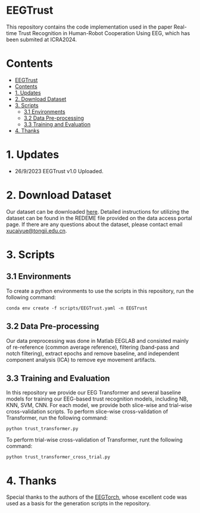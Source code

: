 # EEGTrust
This repository contains the code implementation used in the paper Real-time Trust Recognition in Human-Robot Cooperation Using EEG, which has been submited at ICRA2024.

<!-- If you find this repo helpful for your research, please cite our paper using the following reference: -->

# Contents
- [EEGTrust](#eegtrust)
- [Contents](#contents)
- [1. Updates](#1-updates)
- [2. Download Dataset](#2-download-dataset)
- [3. Scripts](#3-scripts)
  - [3.1 Environments](#31-environments)
  - [3.2 Data Pre-processing](#32-data-pre-processing)
  - [3.3 Training and Evaluation](#33-training-and-evaluation)
- [4. Thanks](#4-thanks)


# 1. Updates
- 26/9/2023 EEGTrust v1.0 Uploaded.
  
# 2. Download Dataset
Our dataset can be downloaded [here](https://yunpan.tongji.edu.cn/link/AAD7EAE6EAF0A4424DA60F4E5522230CEB). Detailed instructions for utilizing the dataset can be found in the REDEME file provided on the data access portal page. If there are any questions about the dataset, please contact email xucaiyue@tongji.edu.cn.

# 3. Scripts
## 3.1 Environments
To create a python environments to use the scripts in this repository, run the following command:
```
conda env create -f scripts/EEGTrust.yaml -n EEGTrust
```

## 3.2 Data Pre-processing
Our data preprocessing was done in Matlab EEGLAB and consisted mainly of re-reference (common average reference), filtering (band-pass and notch filtering), extract epochs and remove baseline, and independent component analysis (ICA) to remove eye movement artifacts.

## 3.3 Training and Evaluation
In this repository we provide our EEG Transformer and several baseline models for training our EEG-based trust recognition models, including NB, KNN, SVM, CNN. For each model, we provide both slice-wise and trial-wise cross-validation scripts.
To perform slice-wise cross-validation of Transformer, run the following command:
```
python trust_transformer.py
```
To perform trial-wise cross-validation of Transformer, runt the following command:
```
python trust_transformer_cross_trial.py
```
# 4. Thanks
Special thanks to the authors of the [EEGTorch](https://torcheeg.readthedocs.io/en/latest/), whose excellent code was used as a basis for the generation scripts in the repository.